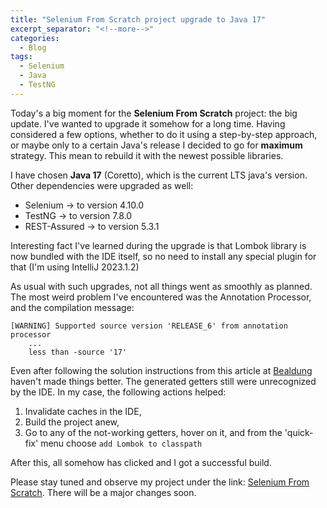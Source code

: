 ```yaml
---
title: "Selenium From Scratch project upgrade to Java 17"
excerpt_separator: "<!--more-->"
categories:
  - Blog
tags:
  - Selenium
  - Java
  - TestNG
---
```


Today's a big moment for the **Selenium From Scratch** project: the big update.
I've wanted to upgrade it somehow for a long time. Having considered a few options, whether to do it using a step-by-step approach, or maybe only to a certain Java's release I decided to go for **maximum** strategy. This mean to rebuild it with the newest possible libraries.
<!--more-->
I have chosen **Java 17** (Coretto), which is the current LTS java's version. Other dependencies were upgraded as well:

* Selenium -> to version 4.10.0
* TestNG -> to version 7.8.0
* REST-Assured -> to version 5.3.1

Interesting fact I've learned during the upgrade is that Lombok library is now bundled with the IDE itself, so no need to install any special plugin for that (I'm using IntelliJ 2023.1.2)
<!--more-->
As usual with such upgrades, not all things went as smoothly as planned. The most weird problem I've encountered was the Annotation Processor, and the compilation message:

    [WARNING] Supported source version 'RELEASE_6' from annotation processor 
        ...
        less than -source '17'
    

Even after following the solution instructions from this article at [Bealdung](https://www.baeldung.com/lombok-ide#intellij-apt) haven't made things better. The generated getters still were unrecognized by the IDE. In my case, the following actions helped:

1. Invalidate caches in the IDE,
2. Build the project anew,
3. Go to any of the not-working getters, hover on it, and from the 'quick-fix' menu choose <code>add Lombok to classpath</code>

After this, all somehow has clicked and I got a successful build.
<!--more-->
Please stay tuned and observe my project under the link: [Selenium From Scratch](https://github.com/AdamSajewicz/SeleniumFromScratch). There will be a major changes soon.
